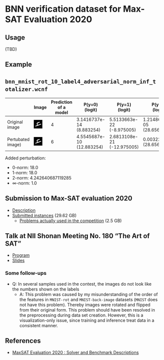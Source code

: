 # BNN verification dataset for Max-SAT Evaluation 2020

## Usage

(TBD)

## Example

## `bnn_mnist_rot_10_label4_adversarial_norm_inf_totalizer.wcnf`

| | Image | Prediction of a model | P(y=0)<br>(logit) | P(y=1)<br>(logit) | P(y=2)<br>(logit) | P(y=3)<br>(logit) | P(y=4)<br>(logit) | P(y=5)<br>(logit) | P(y=6)<br>(logit) | P(y=7)<br>(logit) | P(y=8)<br>(logit) | P(y=9)<br>(logit) |
|-|-|-|-|-|-|-|-|-|-|-|-|-|
| Original image | ![original](./examples/bnn_mnist_rot_10_label4_adversarial_norm_inf_orig.png) | 4 | 3.1416737e-14<br>(8.883254) | 5.5133663e-22<br>(-8.975005) | 1.2148612e-05<br>(28.656395) | 7.593513e-20<br>(-4.049718) | **0.9997013**<br>(**39.974392**) | 1.711211e-12<br>(12.88087) | 3.8705436e-10<br>(18.302235) | 0.00028651825<br>(31.816982) | 5.633235e-12<br>(14.072353) | 4.0916482e-11<br>(16.055202) |
| Pertubated image) | ![perturbated](./examples/bnn_mnist_rot_10_label4_adversarial_norm_inf_perturbated.png) | 6 | 4.5545687e-10<br>(12.883254) | 2.6813108e-21<br>(-12.975005) | 0.0032257813<br>(28.656395) | 1.7916893e-10<br>(11.950282) | 0.0016309624<br>(27.97439) | 0.004037595<br>(28.880869) | **0.91325474**<br>(**34.302235**) | 0.07607825<br>(31.816982) | 4.4588405e-06<br>(22.072353) | 0.0017682364<br>(28.055202) |

Added perturbation:

* 0-norm: 18.0
* 1-norm: 18.0
* 2-norm: 4.242640687119285
* ∞-norm: 1.0

## Submission to Max-SAT evaluation 2020

* [Description](maxsat2020/description.pdf)
* [Submitted instances](https://www.dropbox.com/s/s5r30rcpfby1vmd/maxsat2020_bnn_verification.tar.gz?dl=0) (29.62 GB)
  * [Problems actually used in the competition](https://www.dropbox.com/scl/fi/o5iseq0pm4ynsi3oq5d2m/maxsat2020_bnn_verification_used.tar.gz?rlkey=brvvfdxs0v4o56f9vo29bvskk&dl=0) (2.5 GB)

## Talk at NII Shonan Meeting No. 180 “The Art of SAT”

* [Program](https://nikolajbjorner.github.io/ShonanArtOfSAT/program.html)
* [Slides](https://nikolajbjorner.github.io/ShonanArtOfSAT/MasahiroSakai-slides.pdf)

### Some follow-ups

* Q: In several samples used in the contest, the images do not look like the numbers shown on the labels
  * A: This problem was caused by my misunderstanding of the order of the features in `MNIST-rot` and `MNIST-back-image` datasets (`MNIST` does not have this problem). Thereby images were rotated and flipped from their original form. This problem should have been resolved in the preprocessing during data set creation. However, this is a visualization-only issue, since training and inference treat data in a consistent manner.

## References

* [MaxSAT Evaluation 2020 : Solver and Benchmark Descriptions](https://helda.helsinki.fi/items/a24cd636-edb1-4e20-bbdf-e56a66a3a05c)
